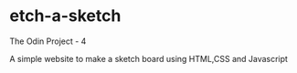 # etch-a-sketch
The Odin Project - 4

A simple website to make a sketch board using HTML,CSS and Javascript